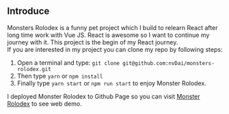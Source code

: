 ## Introduce

Monsters Rolodex is a funny pet project which I build to relearn React after long time work with Vue JS. React is awesome so I want to continue my journey with it. This project is the begin of my React journey.<br/>
If you are interested in my project you can clone my repo by following steps: <br/>
1. Open a terminal and type: `git clone git@github.com:nvDai/monsters-rolodex.git`
2. Then type `yarn` or `npm install`
3. Finally type `yarn start` or `npm run start` to enjoy Monster Rolodex.<br/>

I deployed Monster Rolodex to Github Page so you can visit [Monster Rolodex](https://nvdai2401.github.io/monsters-rolodex/) to see web demo.

